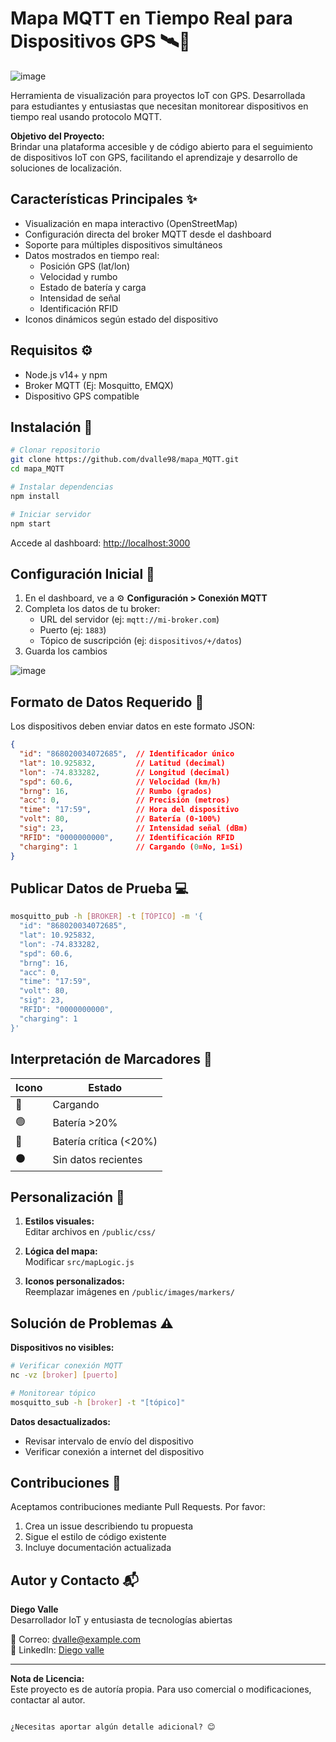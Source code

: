 # Mapa MQTT en Tiempo Real para Dispositivos GPS 🛰️📍

![image](https://github.com/user-attachments/assets/cdbdf943-5181-4bdd-a0b9-a61775f09812)


Herramienta de visualización para proyectos IoT con GPS. Desarrollada para estudiantes y entusiastas que necesitan monitorear dispositivos en tiempo real usando protocolo MQTT.

**Objetivo del Proyecto:**  
Brindar una plataforma accesible y de código abierto para el seguimiento de dispositivos IoT con GPS, facilitando el aprendizaje y desarrollo de soluciones de localización.

## Características Principales ✨
- Visualización en mapa interactivo (OpenStreetMap)
- Configuración directa del broker MQTT desde el dashboard
- Soporte para múltiples dispositivos simultáneos
- Datos mostrados en tiempo real:
  - Posición GPS (lat/lon)
  - Velocidad y rumbo
  - Estado de batería y carga
  - Intensidad de señal
  - Identificación RFID
- Iconos dinámicos según estado del dispositivo

## Requisitos ⚙️
- Node.js v14+ y npm
- Broker MQTT (Ej: Mosquitto, EMQX)
- Dispositivo GPS compatible

## Instalación 🚀

```bash
# Clonar repositorio
git clone https://github.com/dvalle98/mapa_MQTT.git
cd mapa_MQTT

# Instalar dependencias
npm install

# Iniciar servidor
npm start
```

Accede al dashboard: [http://localhost:3000](http://localhost:3000)

## Configuración Inicial 🔧

1. En el dashboard, ve a ⚙️ **Configuración > Conexión MQTT**
2. Completa los datos de tu broker:
   - URL del servidor (ej: `mqtt://mi-broker.com`)
   - Puerto (ej: `1883`)
   - Tópico de suscripción (ej: `dispositivos/+/datos`)
3. Guarda los cambios

![image](https://github.com/user-attachments/assets/c7be8191-1386-4211-9a08-7892e065ffb0)


## Formato de Datos Requerido 📨
Los dispositivos deben enviar datos en este formato JSON:

```json
{
  "id": "868020034072685",  // Identificador único
  "lat": 10.925832,         // Latitud (decimal)
  "lon": -74.833282,        // Longitud (decimal)
  "spd": 60.6,              // Velocidad (km/h)
  "brng": 16,               // Rumbo (grados)
  "acc": 0,                 // Precisión (metros)
  "time": "17:59",          // Hora del dispositivo
  "volt": 80,               // Batería (0-100%)
  "sig": 23,                // Intensidad señal (dBm)
  "RFID": "0000000000",     // Identificación RFID
  "charging": 1             // Cargando (0=No, 1=Si)
}
```

## Publicar Datos de Prueba 💻
```bash
mosquitto_pub -h [BROKER] -t [TÓPICO] -m '{
  "id": "868020034072685",
  "lat": 10.925832,
  "lon": -74.833282,
  "spd": 60.6,
  "brng": 16,
  "acc": 0,
  "time": "17:59",
  "volt": 80,
  "sig": 23,
  "RFID": "0000000000",
  "charging": 1
}'
```

## Interpretación de Marcadores 🎯
| Icono | Estado                |
|-------|-----------------------|
| 🔵    | Cargando              | 
| 🟢    | Batería >20%          |
| 🔴    | Batería crítica (<20%)|
| ⚫    | Sin datos recientes   |

## Personalización 🎨
1. **Estilos visuales:**  
   Editar archivos en `/public/css/`

2. **Lógica del mapa:**  
   Modificar `src/mapLogic.js`

3. **Iconos personalizados:**  
   Reemplazar imágenes en `/public/images/markers/`

## Solución de Problemas ⚠️
**Dispositivos no visibles:**
```bash
# Verificar conexión MQTT
nc -vz [broker] [puerto]

# Monitorear tópico
mosquitto_sub -h [broker] -t "[tópico]"
```

**Datos desactualizados:**
- Revisar intervalo de envío del dispositivo
- Verificar conexión a internet del dispositivo

## Contribuciones 🤝
Aceptamos contribuciones mediante Pull Requests. Por favor:
1. Crea un issue describiendo tu propuesta
2. Sigue el estilo de código existente
3. Incluye documentación actualizada

## Autor y Contacto 📬
**Diego Valle**  
Desarrollador IoT y entusiasta de tecnologías abiertas

📧 Correo: [dvalle@example.com](mailto:vallediego013@gmail.com)   
💼 LinkedIn: [Diego valle](https://www.linkedin.com/in/diego-valle-60738a164/)

---

**Nota de Licencia:**  
Este proyecto es de autoría propia. Para uso comercial o modificaciones, contactar al autor.
```

¿Necesitas aportar algún detalle adicional? 😊
